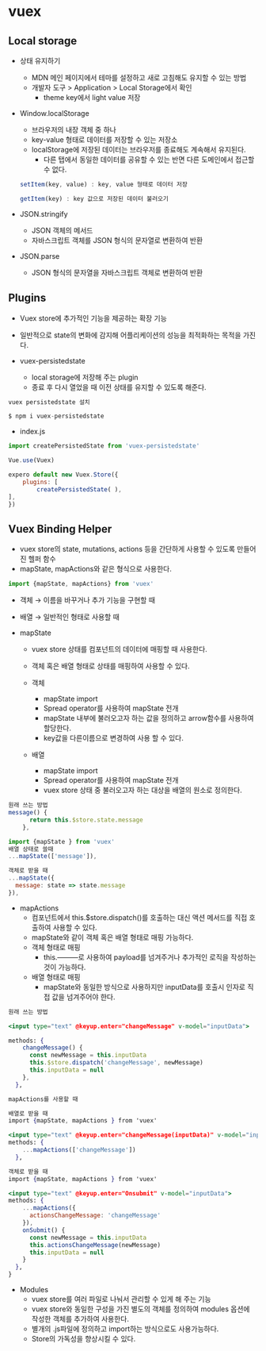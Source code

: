 # vuex

## Local storage

- 상태 유지하기
    - MDN 메인 페이지에서 테마를 설정하고 새로 고침해도 유지할 수 있는 방법
    - 개발자 도구 > Application > Local Storage에서 확인
        - theme key에서 light value 저장

- Window.localStorage
    - 브라우저의 내장 객체 중 하나
    - key-value 형태로 데이터를 저장할 수 있는 저장소
    - localStorage에 저장된 데이터는 브라우저를 종료해도 계속해서 유지된다.
        - 다른 탭에서 동일한 데이터를 공유할 수 있는 반면 다른 도메인에서 접근할 수 없다.
    
    ```jsx
    setItem(key, value) : key, value 형태로 데이터 저장
    
    getItem(key) : key 값으로 저장된 데이터 불러오기
    ```
    
- JSON.stringify
    - JSON 객체의 메서드
    - 자바스크립트 객체를 JSON 형식의 문자열로 변환하여 반환
- JSON.parse
    - JSON 형식의 문자열을 자바스크립트 객체로 변환하여 반환
    

## Plugins

- Vuex store에 추가적인 기능을 제공하는 확장 기능
- 일반적으로 state의 변화에 감지해 어플리케이션의 성능을 최적화하는 목적을 가진다.

- vuex-persistedstate
    - local storage에 저장해 주는 plugin
    - 종료 후 다시 열었을 때 이전 상태를 유지할 수 있도록 해준다.

```jsx
vuex persistedstate 설치

$ npm i vuex-persistedstate
```

- index.js

```jsx
import createPersistedState from 'vuex-persistedstate'

Vue.use(Vuex)

expero default new Vuex.Store({
	plugins: [
		createPersistedState( ),
],
})
```

## Vuex Binding Helper

- vuex store의 state, mutations, actions 등을 간단하게 사용할 수 있도록 만들어진 헬퍼 함수
- mapState, mapActions와 같은 형식으로 사용한다.

```jsx
import {mapState, mapActions} from 'vuex'
```

- 객체 → 이름을 바꾸거나 추가 기능을 구현할 때
- 배열 → 일반적인 형태로 사용할 때

- mapState
    - vuex store 상태를 컴포넌트의 데이터에 매핑할 때 사용한다.
    - 객체 혹은 배열 형태로 상태를 매핑하여 사용할 수 있다.
    - 객체
        - mapState import
        - Spread operator를 사용하여 mapState 전개
        - mapState 내부에 불러오고자 하는 값을 정의하고 arrow함수를 사용하여 할당한다.
        - key값을 다른이름으로 변경하여 사용 할 수 있다.
    
    - 배열
        - mapState import
        - Spread operator를 사용하여 mapState 전개
        - vuex store 상태 중 불러오고자 하는 대상을 배열의 원소로 정의한다.
        

```jsx
원래 쓰는 방법
message() {
      return this.$store.state.message
    },

import {mapState } from 'vuex'
배열 상태로 쓸때
...mapState(['message']),

객체로 받을 때
...mapState({
  message: state => state.message
}),
```

- mapActions
    - 컴포넌트에서 this.$store.dispatch()를 호출하는 대신 액션 메서드를 직접 호출하여 사용할 수 있다.
    - mapState와 같이 객체 혹은 배열 형태로 매핑 가능하다.
    - 객체 형태로 매핑
        - this.———로 사용하여 payload를 넘겨주거나 추가적인 로직을 작성하는 것이 가능하다.
    - 배열 형태로 매핑
        - mapState와 동일한 방식으로 사용하지만 inputData를 호출시 인자로 직접 값을 넘겨주어야 한다.

```jsx
원래 쓰는 방법

<input type="text" @keyup.enter="changeMessage" v-model="inputData">

methods: {
    changeMessage() {
      const newMessage = this.inputData
      this.$store.dispatch('changeMessage', newMessage)
      this.inputData = null
    },
  },

mapActions를 사용할 때 

배열로 받을 때
import {mapState, mapActions } from 'vuex'

<input type="text" @keyup.enter="changeMessage(inputData)" v-model="inputData">
methods: {
    ...mapActions(['changeMessage'])
  },

객체로 받을 때
import {mapState, mapActions } from 'vuex'

<input type="text" @keyup.enter="Onsubmit" v-model="inputData">
methods: {
    ...mapActions({
      actionsChangeMessage: 'changeMessage'
    }),
    onSubmit() {
      const newMessage = this.inputData
      this.actionsChangeMessage(newMessage)
      this.inputData = null
    }
  },
}
```

- Modules
    - vuex store를 여러 파일로 나눠서 관리할 수 있게 해 주는 기능
    - vuex store와 동일한 구성을 가진 별도의 객체를 정의하여 modules 옵션에 작성한 객체를 추가하여 사용한다.
    - 별개의 .js파일에 정의하고 import하는 방식으로도 사용가능하다.
    - Store의 가독성을 향상시킬 수 있다.